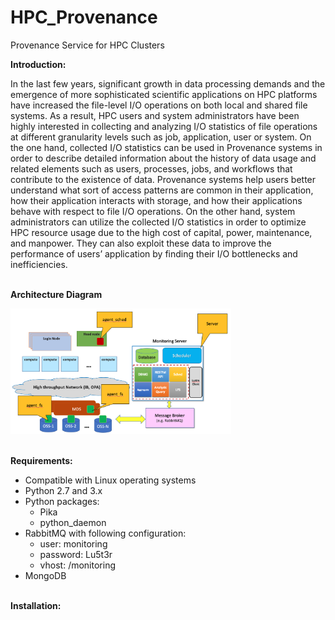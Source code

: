 # HPC_Provenance
Provenance Service for HPC Clusters

**Introduction:**

In the last few years, significant growth in data processing demands and the emergence of more sophisticated scientific applications on HPC platforms have increased the file-level I/O operations on both local and shared file systems. As a result, HPC users and system administrators have been highly interested in collecting and analyzing I/O statistics of file operations at different granularity levels such as job, application, user or system. On the one hand, collected I/O statistics can be used in Provenance systems in order to describe detailed information about the history of data usage and related elements such as users, processes, jobs, and workflows that contribute to the existence of data. Provenance systems help users better understand what sort of access patterns are common in their application, how their application interacts with storage, and how their applications behave with respect to file I/O operations. On the other hand, system administrators can utilize the collected I/O statistics in order to optimize HPC resource usage due to the high cost of capital, power, maintenance, and manpower. They can also exploit these data to improve the performance of users’ application by finding their I/O bottlenecks and inefficiencies.

<br/>**Architecture Diagram**

<img src="Architecture.png" width="70%" height="70%">

<br/>**Requirements:**
*  Compatible with Linux operating systems
*  Python 2.7 and 3.x
*  Python packages:
    *  Pika
    *  python_daemon
*  RabbitMQ with following configuration:
    *  user: monitoring
    *  password: Lu5t3r
    *  vhost: /monitoring
* MongoDB

<br/>**Installation:**
